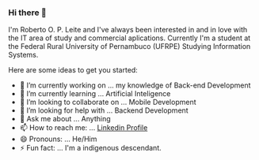 ### Hi there 👋
I'm Roberto O. P. Leite and I've always been interested in and in love with the IT area of study and commercial aplications.
Currently I'm a student at the Federal Rural University of Pernambuco (UFRPE) Studying Information Systems.

Here are some ideas to get you started:

- 🔭 I’m currently working on ... my knowledge of Back-end Development
- 🌱 I’m currently learning ... Artificial Inteligence
- 👯 I’m looking to collaborate on ... Mobile Development
- 🤔 I’m looking for help with ... Backend Development
- 💬 Ask me about ... Anything
- 📫 How to reach me: ... [Linkedin Profile](https://www.linkedin.com/in/roberto-leite-1899091b2/)
- 😄 Pronouns: ... He/Him
- ⚡ Fun fact: ... I'm a indigenous descendant.


